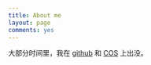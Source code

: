 ```yaml
---
title: About me
layout: page
comments: yes
---
```


大部分时间里，我在 [github](https://github.com/yihui) 和 [COS](http://cos.name) 上出没。


